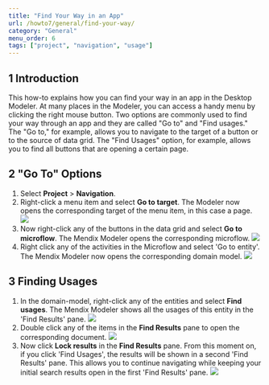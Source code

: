```yaml
---
title: "Find Your Way in an App"
url: /howto7/general/find-your-way/
category: "General"
menu_order: 6
tags: ["project", "navigation", "usage"]
---
```


## 1 Introduction

This how-to explains how you can find your way in an app in the Desktop Modeler. At many places in the Modeler, you can access a handy menu by clicking the right mouse button. Two options are commonly used to find your way through an app and they are called "Go to" and "Find usages." The "Go to," for example, allows you to navigate to the target of a button or to the source of data grid. The "Find Usages" option, for example, allows you to find all buttons that are opening a certain page.

## 2 "Go To" Options

1.  Select **Project** > **Navigation**.
2.  Right-click a menu item and select **Go to target**. The Modeler now opens the corresponding target of the menu item, in this case a page.
    ![](attachments/find-your-way/18581619.png)
3.  Now right-click any of the buttons in the data grid and select **Go to microflow**. The Mendix Modeler opens the corresponding microflow.
    ![](attachments/find-your-way/18581618.png)
4.  Right click any of the activities in the Microflow and select 'Go to entity'. The Mendix Modeler now opens the corresponding domain model.
    ![](attachments/find-your-way/18581617.png)

## 3 Finding Usages

1.  In the domain-model, right-click any of the entities and select **Find usages**. The Mendix Modeler shows all the usages of this entity in the 'Find Results' pane.
    ![](attachments/find-your-way/18581616.png)
2.  Double click any of the items in the **Find Results** pane to open the corresponding document.
    ![](attachments/find-your-way/18581615.png)
3.  Now click **Lock results** in the **Find Results** pane. From this moment on, if you click 'Find Usages', the results will be shown in a second 'Find Results' pane. This allows you to continue navigating while keeping your initial search results open in the first 'Find Results' pane.
    ![](attachments/find-your-way/18581614.png)


